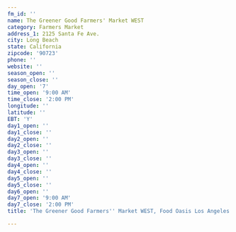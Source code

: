 ```yaml
---
fm_id: ''
name: The Greener Good Farmers' Market WEST
category: Farmers Market
address_1: 2125 Santa Fe Ave.
city: Long Beach
state: California
zipcode: '90723'
phone: ''
website: ''
season_open: ''
season_close: ''
day_open: '7'
time_open: '9:00 AM'
time_close: '2:00 PM'
longitude: ''
latitude: ''
EBT: 'Y'
day1_open: ''
day1_close: ''
day2_open: ''
day2_close: ''
day3_open: ''
day3_close: ''
day4_open: ''
day4_close: ''
day5_open: ''
day5_close: ''
day6_open: ''
day7_open: '9:00 AM'
day7_close: '2:00 PM'
title: 'The Greener Good Farmers'' Market WEST, Food Oasis Los Angeles'

---
```


